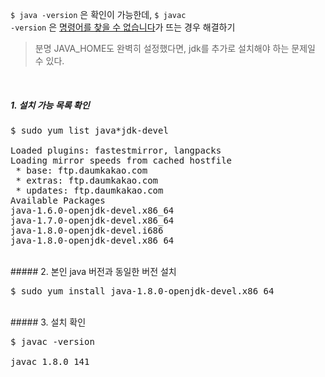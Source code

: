 `$ java -version` 은 확인이 가능한데, <code>$ javac -version</code> 은 <u>명령어를 찾을 수 없습니다</u>가 뜨는 경우 해결하기
> 분명 JAVA_HOME도 완벽히 설정했다면, jdk를 추가로 설치해야 하는 문제일 수 있다.

<br>

##### 1. 설치 가능 목록 확인
<pre>
$ sudo yum list java*jdk-devel<br>
Loaded plugins: fastestmirror, langpacks
Loading mirror speeds from cached hostfile
 * base: ftp.daumkakao.com
 * extras: ftp.daumkakao.com
 * updates: ftp.daumkakao.com
Available Packages
java-1.6.0-openjdk-devel.x86_64                                        1:1.6.0.41-1.13.13.1.el7_3                                         updates
java-1.7.0-openjdk-devel.x86_64                                        1:1.7.0.141-2.6.10.1.el7_3                                         updates
java-1.8.0-openjdk-devel.i686                                          1:1.8.0.141-1.b16.el7_3                                            updates
java-1.8.0-openjdk-devel.x86_64                                        1:1.8.0.141-1.b16.el7_3                                            updates
</pre>

<br>
##### 2. 본인 java 버전과 동일한 버전 설치
<pre>
$ sudo yum install java-1.8.0-openjdk-devel.x86_64
</pre>

<br>
##### 3. 설치 확인
<pre>
$ javac -version<br>
javac 1.8.0_141
</pre>
